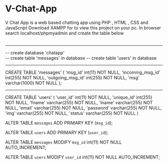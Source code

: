 # V-Chat-App
V Chat App is a web based chatting app using PHP , HTML , CSS and JavaScript
Download XAMPP for to view this project on your pc.
In browser search localhost/phpmyadmin and create the table below<br/><br/>
<hr/>
-- create database 'chatapp' <br/>
-- create table 'messages' in database
-- create table 'users' in database

-- -------------------------------------------------------

CREATE TABLE 'messages' (
  'msg_id' int(11) NOT NULL,
  'incoming_msg_id' int(255) NOT NULL,
  'outgoing_msg_id' int(255) NOT NULL,
  'msg' varchar(1000) NOT NULL
); 

-- --------------------------------------------------------

CREATE TABLE 'users' (
  'user_id' int(11) NOT NULL,
  'unique_id' int(255) NOT NULL,
  'fname' varchar(255) NOT NULL,
  'lname' varchar(255) NOT NULL,
  'email' varchar(255) NOT NULL,
  'password' varchar(255) NOT NULL,
  'img' varchar(255) NOT NULL,
  'status' varchar(255) NOT NULL
) 



ALTER TABLE `messages`
  ADD PRIMARY KEY (`msg_id`);

ALTER TABLE `users`
  ADD PRIMARY KEY (`user_id`);

ALTER TABLE `messages`
  MODIFY `msg_id` int(11) NOT NULL AUTO_INCREMENT;

ALTER TABLE `users`
  MODIFY `user_id` int(11) NOT NULL AUTO_INCREMENT;



